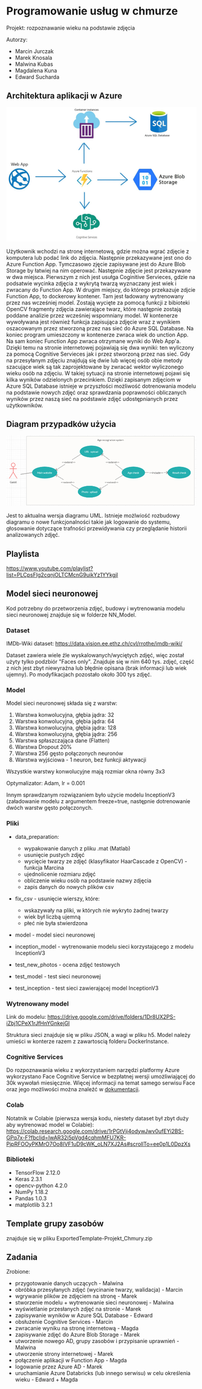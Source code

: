 # Programowanie usług w chmurze

Projekt: rozpoznawanie wieku na podstawie zdjęcia

Autorzy:
*   Marcin Jurczak
*   Marek Knosala
*   Malwina Kubas
*   Magdalena Kuna
*   Edward Sucharda


## Architektura aplikacji w Azure

![Image](images/schemat_chmury2.jpg)

Użytkownik wchodzi na stronę internetową, gdzie można wgrać zdjęcie z komputera lub podać link do zdjęcia. Następnie przekazywane jest ono do Azure Function App. Tymczasowo zjęcie zapisywane jest do Azure Blob Storage by łatwiej na nim operować. Następnie zdjęcie jest przekazywane w dwa miejsca. Pierwszym z nich jest usułga Coginitive Servieces, gdzie na podsatwie wycinka zdjęcia z wykrytą twarzą wyznaczany jest wiek i zwracany do Function App. 
W drugim miejscy, do którego przekazuje zdjcie Function App, to dockerowy kontener. Tam jest ładowany wytrenowany przez nas wcześniej model. Zostają wycięte za pomocą funkcji z bibioteki OpenCV fragmenty zdjęcia zawierające twarz, które następnie zostają poddane analizie przez wcześniej wspomniany model. W kontenerze wywoływana jest również funkcja zapisująca zdjęcie wraz z wynikiem oszacowanym przez stworzoną przez nas sieć do Azure SQL Database. Na koniec program umieszczony w kontenerze zwraca wiek do unction App. Na sam koniec Function App zwraca otrzymane wyniki do Web App'a. Dzięki temu na stronie internetowej pojawiają się dwa wyniki: ten wyliczony za pomocą Cognitive Servieces jak i przez stworzoną przez nas sieć.
Gdy na przesyłanym zdjęciu znajdują się dwie lub więcej osób obie metody szacujące wiek są tak zaprojektowane by zwracać wektor wyliczonego wieku osób na zdjęciu. W takiej sytuacji na stronie internetowej pojawi się kilka wyników odzielonych przecinkiem.
Dzięki zapisanym zdjęciom w Azure SQL Database istnieje w przyszłości możliwość dotrenowania modelu na podstawie nowych zdjęć oraz sprawdzania poprawności obliczanych wyników przez naszą sieć na podstawie zdjęć udostępnianych przez użytkowników.


## Diagram przypadków użycia

![Image](images/UMLv2.png)

Jest to aktualna wersja diagramu UML. Istnieje możlwiość rozbudowy diagramu o nowe funkcjonalności takie jak logowanie do systemu, głosowanie dotyczące trafności przewidywania czy przeglądanie historii analizowanych zdjęć. 

## Playlista

https://www.youtube.com/playlist?list=PLCpsFIg2cqnjOLTCMcnG9uikYz1YYkgjl

## Model sieci neuronowej

Kod potrzebny do przetworzenia zdjęć, budowy i wytrenowania modelu sieci neuronowej znajduje
się w folderze NN_Model.


### Dataset

IMDb-Wiki dataset: https://data.vision.ee.ethz.ch/cvl/rrothe/imdb-wiki/

Dataset zawiera wiele źle wyskalowanych/wyciętych zdjęć, więc został użyty tylko podzbiór 
"Faces only". Znajduje się w nim 640 tys. zdjęć, część z nich jest zbyt niewyraźna lub błędnie
opisana (brak informacji lub wiek ujemny). Po modyfikacjach pozostało około 300 tys zdjęć.

### Model

Model sieci neuronowej składa się z warstw:
1. Warstwa konwolucyjna, głębia jądra: 32
2. Warstwa konwolucyjna, głębia jądra: 64
3. Warstwa konwolucyjna, głębia jądra: 128
4. Warstwa konwolucyjna, głębia jądra: 256
5. Warstwa spłaszczająca dane (Flatten)
6. Warstwa Dropout 20%
7. Warstwa 256 gęsto połączonych neuronów
8. Warstwa wyjściowa - 1 neuron, bez funkcji aktywacji

Wszystkie warstwy konwolucyjne mają rozmiar okna równy 3x3

Optymalizator: Adam, lr = 0.001

Innym sprawdzanym rozwiązaniem było użycie modelu InceptionV3 (załadowanie modelu z argumentem freeze=true, następnie dotrenowanie dwóch warstw gęsto połączonych. 

### Pliki

*  data_preparation:
   *   wypakowanie danych z pliku .mat (Matlab)
   *   usunięcie pustych zdjęć
   *   wycięcie twarzy ze zdjęć (klasyfikator HaarCascade z OpenCV) - funkcja Marcina
   *   ujednolicenie rozmiaru zdjęć
   *   obliczenie wieku osób na podstawie nazwy zdjęcia
   *   zapis danych do nowych plików csv

*  fix_csv - usunięcie wierszy, które:
   *   wskazywały na pliki, w których nie wykryto żadnej twarzy
   *   wiek był liczbą ujemną
   *   płeć nie była stwierdzona
   
*  model - model sieci neuronowej

*  inception_model - wytrenowanie modelu sieci korzystającego z modelu InceptionV3

*  test_new_photos - ocena zdjęć testowych

*  test_model - test sieci neuronowej 

*  test_inception - test sieci zawierającej model InceptionV3

### Wytrenowany model

Link do modelu: https://drive.google.com/drive/folders/1Dr8UX2PS-iZbj1CPeX1rJfHnYGnkejGI

Struktura sieci znajduje się w pliku JSON, a wagi w pliku h5. Model należy umieści w konterze razem z zawartoscią folderu DockerInstance.

### Cognitive Services

Do rozpoznawania wieku z wykorzystaniem narzędzi platformy Azure wykorzystano Face Cognitive Service w bezpłatnej wersji umożliwiającej do 30k wywołań miesięcznie. Więcej informacji na temat samego serwisu Face oraz jego możliwości można znaleźć w [dokumentacji](https://docs.microsoft.com/en-us/azure/cognitive-services/face/overview).

### Colab

Notatnik w Colabie (pierwsza wersja kodu, niestety dataset był zbyt duży aby wytrenować model 
w Colabie):
https://colab.research.google.com/drive/1rPGtVji4odywJwv0ufEYi2BS-GPq7x-F?fbclid=IwAR32i5pVgd4cqhmMFU7KR-PjpRFOOyPKMrO7Oo8IVF1uD9cWK_oLN7XJ2As#scrollTo=ee0p1L0DpzXs

### Biblioteki

- TensorFlow 2.12.0
- Keras 2.3.1
- opencv-python 4.2.0
- NumPy 1.18.2
- Pandas 1.0.3
- matplotlib 3.2.1

## Template grupy zasobów

znajduje się w pliku ExportedTemplate-Projekt_Chmury.zip

## Zadania

Zrobione:

*  przygotowanie danych uczących - Malwina
*  obróbka przesyłanych zdjęć (wycinanie twarzy, walidacja) - Marcin
*  wgrywanie plików ze zdjęciem na stronę - Marek
*  stworzenie modelu + wytrenowanie sieci neuronowej - Malwina
*  wyświetlanie przesłanych zdjęć na stronie - Marek
*  zapisywanie wyników w Azure SQL Database - Edward
*  obsłużenie Cognitive Services - Marcin
*  zwracanie wyniku na stronę internetową - Magda
*  zapisywanie zdjęć do Azure Blob Storage - Marek
*  utworzenie nowego AD, grupy zasobów i przypisanie uprawnień - Malwina
*  utworzenie strony internetowej - Marek
*  połączenie aplikacji w Function App - Magda
*  logowanie przez Azure AD - Marek
*  uruchamianie Azure Databricks (lub innego serwisu) w celu określenia wieku - Edward + Magda
